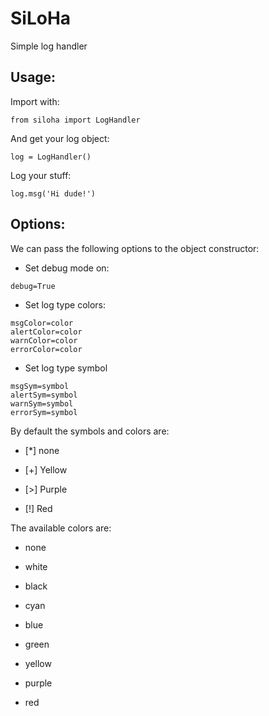 SiLoHa
======

Simple log handler

## Usage:

Import with:

```
from siloha import LogHandler
```

And get your log object:

```
log = LogHandler()
```

Log your stuff:

```
log.msg('Hi dude!')
```


## Options:
We can pass the following options to the object constructor:

* Set debug mode on:

```
debug=True
```

* Set log type colors:

```
msgColor=color
alertColor=color
warnColor=color
errorColor=color
```

* Set log type symbol

```
msgSym=symbol
alertSym=symbol
warnSym=symbol
errorSym=symbol
```

By default the symbols and colors are:

* [*] none

* [+] Yellow

* [>] Purple

* [!] Red

The available colors are:

* none

* white

* black

* cyan

* blue

* green

* yellow

* purple

* red
